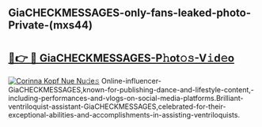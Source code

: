 ## GiaCHECKMESSAGES-only-fans​-leaked-photo​-Private-(mxs44)


# <h2><a href="https://mediaupload.pro?title=GiaCHECKMESSAGES&ref=git">🔗👉 🔴 GiaCHECKMESSAGES-P𝚑ot𝚘𝚜-V𝚒d𝚎o</a></h2>

[![Corinna Kopf Nue Nu𝚍e𝚜](https://i.imgur.com/0qMVB7G.gif)](https://mediaupload.pro?title=GiaCHECKMESSAGES&ref=git)
Online-influencer-GiaCHECKMESSAGES,known-for-publishing-dance-and-lifestyle-content,-including-performances-and-vlogs-on-social-media-platforms.Brilliant-ventriloquist-assistant-GiaCHECKMESSAGES,celebrated-for-their-exceptional-abilities-and-accomplishments-in-assisting-ventriloquists.  